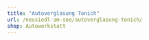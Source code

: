 ```yaml
---
title: "Autoverglasung Tonich"
url: /neusiedl-am-see/autoverglasung-tonich/
shop: Autowerkstatt
---
```

